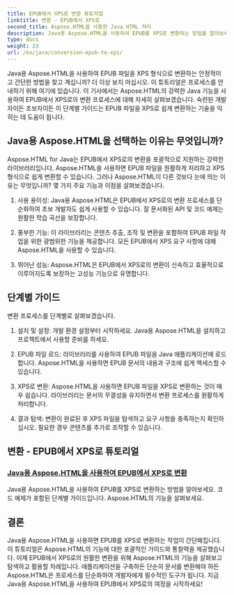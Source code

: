```yaml
---
title: EPUB에서 XPS로 변환 튜토리얼
linktitle: 변환 - EPUB에서 XPS로
second_title: Aspose.HTML을 사용한 Java HTML 처리
description: Java용 Aspose.HTML을 사용하여 EPUB를 XPS로 변환하는 방법을 알아보세요. 이 튜토리얼에서 Aspose.HTML의 기능을 탐색하면서 단계별 가이드와 코드 예제를 얻으세요.
type: docs
weight: 23
url: /ko/java/conversion-epub-to-xps/
---
```


Java용 Aspose.HTML을 사용하여 EPUB 파일을 XPS 형식으로 변환하는 안정적이고 간단한 방법을 찾고 계십니까? 더 이상 보지 마십시오. 이 튜토리얼은 프로세스를 안내하기 위해 여기에 있습니다. 이 기사에서는 Aspose.HTML의 강력한 Java 기능을 사용하여 EPUB에서 XPS로의 변환 프로세스에 대해 자세히 살펴보겠습니다. 숙련된 개발자이든 초보자이든 이 단계별 가이드는 EPUB 파일을 XPS로 쉽게 변환하는 기술을 익히는 데 도움이 됩니다.

## Java용 Aspose.HTML을 선택하는 이유는 무엇입니까?

Aspose.HTML for Java는 EPUB에서 XPS로의 변환을 포괄적으로 지원하는 강력한 라이브러리입니다. Aspose.HTML을 사용하면 EPUB 파일을 원활하게 처리하고 XPS 형식으로 쉽게 변환할 수 있습니다. 그러나 Aspose.HTML이 다른 것보다 눈에 띄는 이유는 무엇입니까? 몇 가지 주요 기능과 이점을 살펴보겠습니다.

1. 사용 용이성: Java용 Aspose.HTML은 EPUB에서 XPS로의 변환 프로세스를 단순화하여 초보 개발자도 쉽게 사용할 수 있습니다. 잘 문서화된 API 및 코드 예제는 원활한 학습 곡선을 보장합니다.

2. 풍부한 기능: 이 라이브러리는 콘텐츠 추출, 조작 및 변환을 포함하여 EPUB 파일 작업을 위한 광범위한 기능을 제공합니다. 모든 EPUB에서 XPS 요구 사항에 대해 Aspose.HTML을 사용할 수 있습니다.

3. 뛰어난 성능: Aspose.HTML은 EPUB에서 XPS로의 변환이 신속하고 효율적으로 이루어지도록 보장하는 고성능 기능으로 유명합니다.

## 단계별 가이드

변환 프로세스를 단계별로 살펴보겠습니다.

1. 설치 및 설정: 개발 환경 설정부터 시작하세요. Java용 Aspose.HTML을 설치하고 프로젝트에서 사용할 준비를 하세요.

2. EPUB 파일 로드: 라이브러리를 사용하여 EPUB 파일을 Java 애플리케이션에 로드합니다. Aspose.HTML을 사용하면 EPUB 문서의 내용과 구조에 쉽게 액세스할 수 있습니다.

3. XPS로 변환: Aspose.HTML을 사용하면 EPUB 파일을 XPS로 변환하는 것이 매우 쉽습니다. 라이브러리는 문서의 무결성을 유지하면서 변환 프로세스를 원활하게 처리합니다.

4. 결과 탐색: 변환이 완료된 후 XPS 파일을 탐색하고 요구 사항을 충족하는지 확인하십시오. 필요한 경우 콘텐츠를 추가로 조작할 수 있습니다.

## 변환 - EPUB에서 XPS로 튜토리얼
### [Java용 Aspose.HTML을 사용하여 EPUB에서 XPS로 변환](./convert-epub-to-xps/)
Java용 Aspose.HTML을 사용하여 EPUB를 XPS로 변환하는 방법을 알아보세요. 코드 예제가 포함된 단계별 가이드입니다. Aspose.HTML의 기능을 살펴보세요.

## 결론

Java용 Aspose.HTML을 사용하면 EPUB를 XPS로 변환하는 작업이 간단해집니다. 이 튜토리얼은 Aspose.HTML의 기능에 대한 포괄적인 가이드와 통찰력을 제공했습니다. 이제 EPUB에서 XPS로의 원활한 변환을 위해 Aspose.HTML의 기능을 살펴보고 탐색하고 활용할 차례입니다. 애플리케이션을 구축하든 단순히 문서를 변환해야 하든 Aspose.HTML은 프로세스를 단순화하여 개발자에게 필수적인 도구가 됩니다. 지금 Java용 Aspose.HTML을 사용하여 EPUB에서 XPS로의 여정을 시작하세요!
